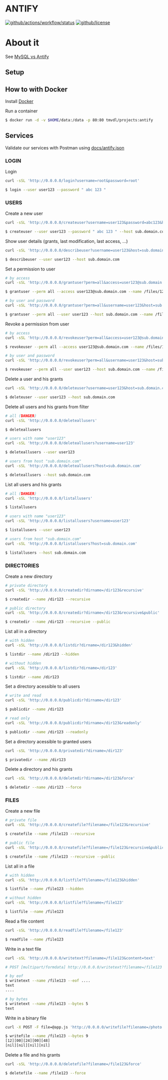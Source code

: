 # ANTIFY

[![github/actions/workflow/status](https://img.shields.io/github/actions/workflow/status/brtmvdl/antify/docker-push.yml)](https://img.shields.io/github/actions/workflow/status/brtmvdl/antify/docker-push.yml) [![github/license](https://img.shields.io/github/license/brtmvdl/antify)](https://img.shields.io/github/license/brtmvdl/antify)

# About it

See [MySQL vs Antify]()

## Setup

## How to with Docker

Install [Docker]() 

Run a container

```sh
$ docker run -d -v $HOME/data:/data -p 80:80 tmvdl/projects:antify
```

## Services

Validate our services with Postman using [docs/antify.json](./docs/antify.json)

### LOGIN

Login

```sh
curl -sSL 'http://0.0.0.0/login?username=root&password=root'

$ login --user user123 --password " abc 123 "
```

### USERS

Create a new user

```sh
curl -sSL 'http://0.0.0.0/createuser?username=user123&password=abc123&host=sub.domain.com'

$ createuser --user user123 --password " abc 123 " --host sub.domain.com
```

Show user details (grants, last modification, last access, ...)

```sh
curl -sSL 'http://0.0.0.0/describeuser?username=user123&host=sub.domain.com'

$ describeuser --user user123 --host sub.domain.com
```

Set a permission to user

```sh
# by access
curl -sSL 'http://0.0.0.0/grantuser?perm=all&access=user123@sub.domain.com&username=/files/123'

$ grantuser --perm all --access user123@sub.domain.com --name /files/123

# by user and password
curl -sSL 'http://0.0.0.0/grantuser?perm=all&username=user123&host=sub.domain.com&username=/files/123'

$ grantuser --perm all --user user123 --host sub.domain.com --name /files/123
```

Revoke a permission from user

```sh
# by access
curl -sSL 'http://0.0.0.0/revokeuser?perm=all&access=user123@sub.domain.com&username=/files/123'

$ revokeuser --perm all --access user123@sub.domain.com --name /files/123

# by user and password
curl -sSL 'http://0.0.0.0/revokeuser?perm=all&username=user123&host=sub.domain.com&username=/files/123'

$ revokeuser --perm all --user user123 --host sub.domain.com --name /files/123
```

Delete a user and his grants

```sh
curl -sSL 'http://0.0.0.0/deleteuser?username=user123&host=sub.domain.com'

$ deleteuser --user user123 --host sub.domain.com
```

Delete all users and his grants from filter

```sh
# all (DANGER)
curl -sSL 'http://0.0.0.0/deleteallusers'

$ deleteallusers

# users with name "user123"
curl -sSL 'http://0.0.0.0/deleteallusers?username=user123'

$ deleteallusers --user user123

# users from host "sub.domain.com"
curl -sSL 'http://0.0.0.0/deleteallusers?host=sub.domain.com'

$ deleteallusers --host sub.domain.com
```

List all users and his grants

```sh
# all (DANGER)
curl -sSL 'http://0.0.0.0/listallusers'

$ listallusers

# users with name "user123"
curl -sSL 'http://0.0.0.0/listallusers?username=user123'

$ listallusers --user user123

# users from host "sub.domain.com"
curl -sSL 'http://0.0.0.0/listallusers?host=sub.domain.com'

$ listallusers --host sub.domain.com
```

### DIRECTORIES

Create a new directory

```sh
# private directory
curl -sSL 'http://0.0.0.0/createdir?dirname=/dir123&recursive'

$ createdir --name /dir123 --recursive

# public directory
curl -sSL 'http://0.0.0.0/createdir?dirname=/dir123&recursive&public'

$ createdir --name /dir123 --recursive --public
```

List all in a directory

```sh
# with hidden
curl -sSL 'http://0.0.0.0/listdir?dirname=/dir123&hidden'

$ listdir --name /dir123 --hidden

# without hidden
curl -sSL 'http://0.0.0.0/listdir?dirname=/dir123'

$ listdir --name /dir123
```

Set a directory acessible to all users

```sh
# write and read
curl -sSL 'http://0.0.0.0/publicdir?dirname=/dir123'

$ publicdir --name /dir123

# read only
curl -sSL 'http://0.0.0.0/publicdir?dirname=/dir123&readonly'

$ publicdir --name /dir123 --readonly
```

Set a directory acessible to granted users

```sh
curl -sSL 'http://0.0.0.0/privatedir?dirname=/dir123'

$ privatedir --name /dir123
```

Delete a directory and his grants

```sh
curl -sSL 'http://0.0.0.0/deletedir?dirname=/dir123&force'

$ deletedir --name /dir123 --force
```

### FILES

Create a new file

```sh
# private file
curl -sSL 'http://0.0.0.0/createfile?filename=/file123&recursive'

$ createfile --name /file123 --recursive

# public file
curl -sSL 'http://0.0.0.0/createfile?filename=/file123&recursive&public'

$ createfile --name /file123 --recursive --public
```

List all in a file

```sh
# with hidden
curl -sSL 'http://0.0.0.0/listfile?filename=/file123&hidden'

$ listfile --name /file123 --hidden

# without hidden
curl -sSL 'http://0.0.0.0/listfile?filename=/file123'

$ listfile --name /file123
```

Read a file content

```sh
curl -sSL 'http://0.0.0.0/readfile?filename=/file123'

$ readfile --name /file123
```

Write in a text file

```sh
curl -sSL 'http://0.0.0.0/writetext?filename=/file123&content=text'

# POST [multipart/formdata] http://0.0.0.0/writetext?filename=/file123

# by eof
$ writetext --name /file123 --eof ....
text
....

# by bytes
$ writetext --name /file123 --bytes 5
text

```

Write in a binary file

```sh
curl -X POST -F file=@app.js 'http://0.0.0.0/writefile?filename=/photo.jpg'

$ writefile --name /file123 --bytes 9
[12][00][24][00][48]
[nil][nil][nil][nil]
```

Delete a file and his grants

```sh
curl -sSL 'http://0.0.0.0/deletefile?filename=/file123&force'

$ deletefile --name /file123 --force
```
